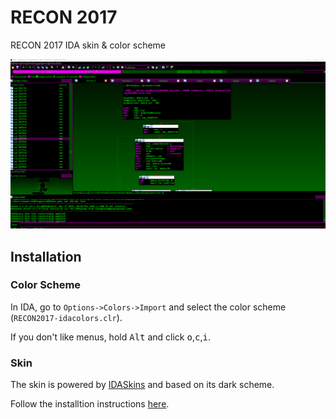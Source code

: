 # RECON 2017
RECON 2017 IDA skin & color scheme

![](preview.png)

## Installation

### Color Scheme

In IDA, go to `Options->Colors->Import` and select the color scheme (`RECON2017-idacolors.clr`).

If you don't like menus, hold <kbd>Alt</kbd> and click <kbd>o</kbd>,<kbd>c</kbd>,<kbd>i</kbd>.

### Skin

The skin is powered by [IDASkins](https://github.com/zyantific/IDASkins) and based on its dark scheme.

Follow the installtion instructions [here](https://github.com/zyantific/IDASkins).
